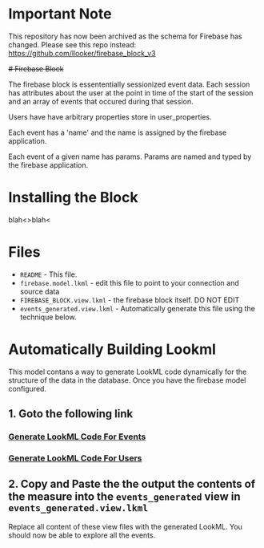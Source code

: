 # Important Note

This repository has now been archived as the schema for Firebase has changed. Please see this repo instead: https://github.com/llooker/firebase_block_v3

~~# Firebase Block~~

The firebase block is essententially sessionized event data.  Each session has attributes about the user
at the point in time of the start of the session and an array of events that occured during that session.

Users have have arbitrary properties store in user_properties.

Each event has a 'name' and the name is assigned by the firebase application.

Each event of a given name has params.  Params are named and typed by the firebase application.


# Installing the Block

blah<>blah<


# Files

* `README` - This file.
* `firebase.model.lkml` - edit this file to point to your connection and source data
* `FIREBASE_BLOCK.view.lkml` - the firebase block itself. DO NOT EDIT
* `events_generated.view.lkml` - Automatically generate this file using the technique below.


# Automatically Building Lookml

This model contans a way to generate LookML code dynamically for the structure of the data in the database.
Once you have the firebase model configured.

## 1. Goto the following link

### [Generate LookML Code For Events](/explore/firebase/events_lookml?fields=events_lookml.lookml)

### [Generate LookML Code For Users](/explore/firebase/user_lookml?fields=user_lookml.lookml)

## 2. Copy and Paste the the output the contents of the measure into the `events_generated` view in `events_generated.view.lkml`

Replace all content of these view files with the generated LookML. You should now be able to explore all the events.
